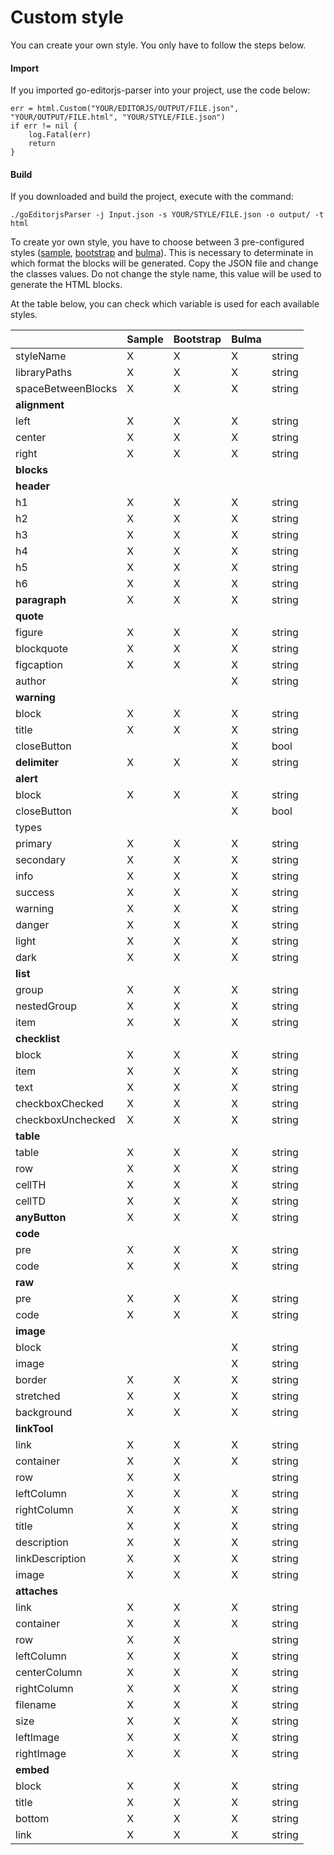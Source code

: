 # Custom style
You can create your own style. You only have to follow the steps below.

#### Import
If you imported go-editorjs-parser into your project, use the code below:
```golang
err = html.Custom("YOUR/EDITORJS/OUTPUT/FILE.json", "YOUR/OUTPUT/FILE.html", "YOUR/STYLE/FILE.json")
if err != nil {
    log.Fatal(err)
    return
}
```

#### Build
If you downloaded and build the project, execute with the command:
```shell
./goEditorjsParser -j Input.json -s YOUR/STYLE/FILE.json -o output/ -t html
```

To create yor own style, you have to choose between 3 pre-configured styles ([sample](/html/sample?id=configuration), [bootstrap](/html/bootstrap?id=configuration) and [bulma](/html/bulma?id=configuration)). This is necessary to determinate in which format the blocks will be generated.
Copy the JSON file and change the classes values. Do not change the style name, this value will be used to generate the HTML blocks.

At the table below, you can check which variable is used for each available styles.

||Sample|Bootstrap|Bulma||
|---|---|---|---|---|
|styleName|X|X|X|string|
|libraryPaths|X|X|X|string|
|spaceBetweenBlocks|X|X|X|string|
|**alignment**|
|left|X|X|X|string|
|center|X|X|X|string|
|right|X|X|X|string|
|**blocks**|
|**header**|
|h1|X|X|X|string|
|h2|X|X|X|string|
|h3|X|X|X|string|
|h4|X|X|X|string|
|h5|X|X|X|string|
|h6|X|X|X|string|
|**paragraph**|X|X|X|string|
|**quote**|
|figure|X|X|X|string|
|blockquote|X|X|X|string|
|figcaption|X|X|X|string|
|author|||X|string|
|**warning**|
|block|X|X|X|string|
|title|X|X|X|string|
|closeButton|||X|bool|
|**delimiter**|X|X|X|string|
|**alert**|
|block|X|X|X|string|
|closeButton|||X|bool|
|types|
|primary|X|X|X|string|
|secondary|X|X|X|string|
|info|X|X|X|string|
|success|X|X|X|string|
|warning|X|X|X|string|
|danger|X|X|X|string|
|light|X|X|X|string|
|dark|X|X|X|string|
|**list**|
|group|X|X|X|string|
|nestedGroup|X|X|X|string|
|item|X|X|X|string|
|**checklist**|
|block|X|X|X|string|
|item|X|X|X|string|
|text|X|X|X|string|
|checkboxChecked|X|X|X|string|
|checkboxUnchecked|X|X|X|string|
|**table**|
|table|X|X|X|string|
|row|X|X|X|string|
|cellTH|X|X|X|string|
|cellTD|X|X|X|string|
|**anyButton**|X|X|X|string|
|**code**|
|pre|X|X|X|string|
|code|X|X|X|string|
|**raw**|
|pre|X|X|X|string|
|code|X|X|X|string|
|**image**|
|block|||X|string|
|image|||X|string|
|border|X|X|X|string|
|stretched|X|X|X|string|
|background|X|X|X|string|
|**linkTool**|
|link|X|X|X|string|
|container|X|X|X|string|
|row|X|X||string|
|leftColumn|X|X|X|string|
|rightColumn|X|X|X|string|
|title|X|X|X|string|
|description|X|X|X|string|
|linkDescription|X|X|X|string|
|image|X|X|X|string|
|**attaches**|
|link|X|X|X|string|
|container|X|X|X|string|
|row|X|X||string|
|leftColumn|X|X|X|string|
|centerColumn|X|X|X|string|
|rightColumn|X|X|X|string|
|filename|X|X|X|string|
|size|X|X|X|string|
|leftImage|X|X|X|string|
|rightImage|X|X|X|string|
|**embed**|
|block|X|X|X|string|
|title|X|X|X|string|
|bottom|X|X|X|string|
|link|X|X|X|string|